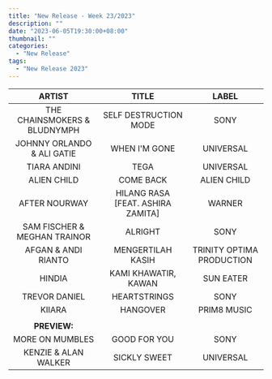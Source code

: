 ```yaml
---
title: "New Release - Week 23/2023"
description: ""
date: "2023-06-05T19:30:00+08:00"
thumbnail: ""
categories:
  - "New Release"
tags:
  - "New Release 2023"
---
```

<!--more-->
|ARTIST|TITLE|LABEL|
|:----:|:----:|:----:|
|THE CHAINSMOKERS & BLUDNYMPH|SELF DESTRUCTION MODE|SONY|
|JOHNNY ORLANDO & ALI GATIE|WHEN I'M GONE|UNIVERSAL|
|TIARA ANDINI|TEGA|UNIVERSAL|
|ALIEN CHILD|COME BACK|ALIEN CHILD|
|AFTER NOURWAY|HILANG RASA [FEAT. ASHIRA ZAMITA]|WARNER|
|SAM FISCHER & MEGHAN TRAINOR|ALRIGHT|SONY|
|AFGAN & ANDI RIANTO|MENGERTILAH KASIH|TRINITY OPTIMA PRODUCTION|
|HINDIA|KAMI KHAWATIR, KAWAN|SUN EATER|
|TREVOR DANIEL|HEARTSTRINGS|SONY|
|KIIARA|HANGOVER|PRIM8 MUSIC|
| | | |
|**PREVIEW:**| | |
|MORE ON MUMBLES|GOOD FOR YOU|SONY|
|KENZIE & ALAN WALKER|SICKLY SWEET|UNIVERSAL|